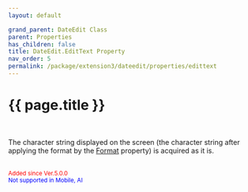 ```yaml
---
layout: default

grand_parent: DateEdit Class
parent: Properties
has_children: false
title: DateEdit.EditText Property
nav_order: 5
permalink: /package/extension3/dateedit/properties/edittext
---
```

# {{ page.title }}
<br>

The character string displayed on the screen (the character string after applying the format by the <a href="/package/extension3/DateEdit/properties/format">Format</a> property) is acquired as it is.

<br><small><span style="color:red">Added since Ver.5.0.0</span></small>
<br><small><span style="color:blue">Not supported in Mobile, AI</span></small>